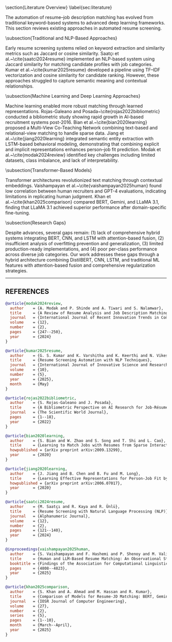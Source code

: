 \section{Literature Overview}
\label{sec:literature}

The automation of resume–job description matching has evolved from traditional keyword-based systems to advanced deep learning frameworks. This section reviews existing approaches in automated resume screening.

\subsection{Traditional and NLP-Based Approaches}

Early resume screening systems relied on keyword extraction and similarity metrics such as Jaccard or cosine similarity. Saatçı et al.~\cite{saatci2024resume} implemented an NLP-based system using Jaccard similarity for matching candidate profiles with job categories. Kumar et al.~\cite{kumar2025resume} developed a pipeline using TF–IDF vectorization and cosine similarity for candidate ranking. However, these approaches struggled to capture semantic meaning and contextual relationships.

\subsection{Machine Learning and Deep Learning Approaches}

Machine learning enabled more robust matching through learned representations. Rojas-Galeano and Posada~\cite{rojas2022bibliometric} conducted a bibliometric study showing rapid growth in AI-based recruitment systems post-2016. Bian et al.~\cite{bian2020learning} proposed a Multi-View Co-Teaching Network combining text-based and relational-view matching to handle sparse data. Jiang et al.~\cite{jiang2020learning} integrated semantic entity extraction with LSTM-based behavioral modeling, demonstrating that combining explicit and implicit representations enhances person–job fit prediction. Modak et al.~\cite{modak2024review} identified key challenges including limited datasets, class imbalance, and lack of interpretability.

\subsection{Transformer-Based Models}

Transformer architectures revolutionized text matching through contextual embeddings. Vaishampayan et al.~\cite{vaishampayan2025human} found low correlation between human recruiters and GPT-4 evaluations, indicating limitations in replicating human judgment. Khan et al.~\cite{khan2025comparison} compared BERT, Gemini, and LLaMA 3.1, finding that LLaMA 3.1 achieved superior performance after domain-specific fine-tuning.

\subsection{Research Gaps}

Despite advances, several gaps remain: (1) lack of comprehensive hybrid systems integrating BERT, CNN, and LSTM with attention-based fusion, (2) insufficient analysis of overfitting prevention and generalization, (3) limited production-ready implementations, and (4) poor per-class performance across diverse job categories. Our work addresses these gaps through a hybrid architecture combining DistilBERT, CNN, LSTM, and traditional ML features with attention-based fusion and comprehensive regularization strategies.

---

## REFERENCES

```bibtex
@article{modak2024review,
  author    = {A. Modak and P. Shinde and A. Tiwari and S. Nalamwar},
  title     = {A Review of Resume Analysis and Job Description Matching Using Machine Learning},
  journal   = {International Journal of Recent Innovation Trends in Computing and Communication},
  volume    = {12},
  number    = {2},
  pages     = {247--250},
  year      = {2024}
}

@article{kumar2025resume,
  author    = {G. S. Kumar and K. Varshitha and K. Keerthi and N. Vikesh},
  title     = {Resume Screening Automation with NLP Techniques},
  journal   = {International Journal of Innovative Science and Research Technology},
  volume    = {10},
  number    = {5},
  year      = {2025},
  month     = {May}
}

@article{rojas2022bibliometric,
  author    = {S. Rojas-Galeano and J. Posada},
  title     = {A Bibliometric Perspective on AI Research for Job-Résumé Matching},
  journal   = {The Scientific World Journal},
  pages     = {1--18},
  year      = {2022}
}

@article{bian2020learning,
  author    = {S. Bian and W. Zhao and S. Song and T. Shi and L. Cao},
  title     = {Learning to Match Jobs with Resumes from Sparse Interaction Data Using Multi-View Co-Teaching Network},
  howpublished = {arXiv preprint arXiv:2009.13299},
  year      = {2020}
}

@article{jiang2020learning,
  author    = {J. Jiang and B. Chen and B. Fu and M. Long},
  title     = {Learning Effective Representations for Person-Job Fit by Feature Fusion},
  howpublished = {arXiv preprint arXiv:2006.07017},
  year      = {2020}
}

@article{saatci2024resume,
  author    = {M. Saatçı and R. Kaya and R. Ünlü},
  title     = {Resume Screening with Natural Language Processing (NLP)},
  journal   = {Alphanumeric Journal},
  volume    = {12},
  number    = {2},
  pages     = {121--140},
  year      = {2024}
}

@inproceedings{vaishampayan2025human,
  author    = {S. Vaishampayan and F. Hashemi and P. Shenoy and M. Valizadeh},
  title     = {Human and LLM-Based Resume Matching: An Observational Study},
  booktitle = {Findings of the Association for Computational Linguistics: NAACL 2025},
  pages     = {4808--4823},
  year      = {2025}
}

@article{khan2025comparison,
  author    = {S. Khan and A. Ahmad and M. Hassan and R. Kumar},
  title     = {Comparison of Models for Resume-JD Matching: BERT, Gemini, and LLaMA 3.1},
  journal   = {IOSR Journal of Computer Engineering},
  volume    = {27},
  number    = {2},
  series    = {5},
  pages     = {1--10},
  month     = {March--April},
  year      = {2025}
}
```
